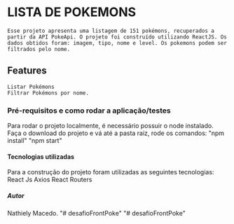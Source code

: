 # LISTA DE POKEMONS

    Esse projeto apresenta uma listagem de 151 pokémons, recuperados a partir da API PokeApi. O projeto foi construído utilizando ReactJS. Os dados obtidos foram: imagem, tipo, nome e level. Os pokemons podem ser filtrados pelo nome.

## Features
    Listar Pokémons
    Filtrar Pokémons por nome.

### Pré-requisitos e como rodar a aplicação/testes
Para rodar o projeto localmente, é necessário possuir o node instalado.
Faça o download do projeto e vá até a pasta raiz, rode os comandos:
    "npm install" 
    "npm start"

#### Tecnologias utilizadas
Para a construção do projeto foram utilizadas as seguintes tecnologias:
    React Js
    Axios
    React Routers

##### Autor
Nathiely Macedo.
"# desafioFrontPoke" 
"# desafioFrontPoke" 
